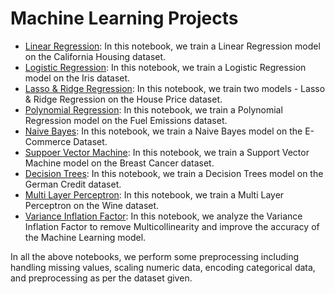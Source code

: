 # Machine Learning Projects

- [Linear Regression](MachineLearningProjects/LinearRegression.ipynb): In this notebook, we train a Linear Regression model on the California Housing dataset.
- [Logistic Regression](/LogisticRegression.ipynb): In this notebook, we train a Logistic Regression model on the Iris dataset.
- [Lasso & Ridge Regression](/RidgeLassoRegression.ipynb): In this notebook, we train two models - Lasso & Ridge Regression on the House Price dataset.
- [Polynomial Regression](/PolynomialRegression.ipynb): In this notebook, we train a Polynomial Regression model on the Fuel Emissions dataset.
- [Naive Bayes](/NaiveBayes.ipynb): In this notebook, we train a Naive Bayes model on the E-Commerce Dataset.
- [Suppoer Vector Machine](/SupportVectorMachine.ipynb): In this notebook, we train a Support Vector Machine model on the Breast Cancer dataset.
- [Decision Trees](/DecisionTrees.ipynb): In this notebook, we train a Decision Trees model on the German Credit dataset.
- [Multi Layer Perceptron](/MultiLayerPerceptron.ipynb): In this notebook, we train a Multi Layer Perceptron on the Wine dataset.
- [Variance Inflation Factor](/VarianceInflationFactor.ipynb): In this notebook, we analyze the Variance Inflation Factor to remove Multicollinearity and improve the accuracy of the Machine Learning model.

In all the above notebooks, we perform some preprocessing including handling missing values, scaling numeric data, encoding categorical data, and preprocessing as per the dataset given.
